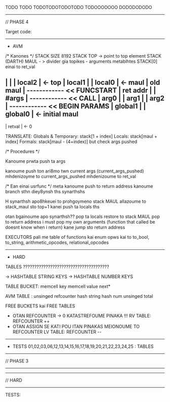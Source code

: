 TODO TODO
TODOTODOTODOTODO
TODOOOOOOO
DODODODODO

---------------------------------------------------------------------------------
// PHASE 4

Target code:

<!-- ARITH, SET, GET, UMINUS (2 args, result) - FULL ( TURH UMINUS TO FULL, USE CONST NUM -1)
RELATIONAL (2 args, index)         - RELATIONAL
FUNCEND, CALL, PARAM (arg1) - ARG1
GETRETVAL, RETURN - (result)        - RES

NOP
ASSIGN - (arg1, result)
JUMP (index)
FUNCSTART (2 args) -->

<!-- FIX RESOLVE RAW SYMBOL -->
<!-- GIA: LOCAL, GLOBALk, RAW -->
<!-- REMEMBER: ftiaxe na fainontai na locals sto FUNCSTART -->
<!-- REMEMBER: apo8hkeyoyme kapou posa program func yparxoun -->
<!-- REMEMBER: ftiaxnoyme ola ta ecalls apo twra ston pinaka -->
<!-- REMEMBER: bale pisw ta source line ston target (gia otan trwme error sthn avm) -->

<!-- FTIAXNOUME to target.c
Vazoume mesa ta emit target:
How to translate symbols to address: XRHSIMOPOIW MONO OFFSET? -->

<!-- First we make the final code dynamic array (similar to quads, but use generate_x) -->

<!-- Create more dynamic arrays for CONSTS (num, string etc) funcs -->

<!-- Write everything in a binary file in order ?? -->

---------------------------------------------------------------------------------
- AVM

/* Kanones */
STACK SIZE 8192
STACK TOP -> point to top element
STACK (DARTH) MAUL - > divider gia topikes - arguments metablhtes
STACK[0] einai to ret_val

|          |
| local2   | <- top
| local1   |
| local0   | <- maul
| old maul |
------------ << FUNCSTART
| ret addr |
| #args    |
------------ << CALL
| arg0     |
| arg1     |
| arg2     |
------------ << BEGIN PARAMS
| global1  |
| global0  | <- initial maul
------------
| retval   | <- 0

TRANSLATE:
Globals & Temporary: stack[1 + index]
Locals: stack[maul + index]
Formals: stack[maul - (4+index)] but check args pushed

/* Procedures */ 

Kanoume prwta push ta args

kanoume push ton ari8mo twn current args (current_args_pushed)
mhdenizoyme to current_args_pushed
mhdenizoume to ret_val

/* Ean einai usrfunc */
meta kanoume push to return address
kanoume branch sthn diey8ynsh ths synarthshs

H synarthsh apo8hkeuei to prohgoymeno stack MAUL
allazoume to stack_maul sto top+1
kanei push ta locals ths

otan bgainoume apo synarthsh??
pop ta locals
restore to stack MAUL
pop to return address
i must pop my own arguments (function that called be doesnt know when i return)
kane jump sto return address

EXECUTORS pali me table of functions kai enum
opws kai to to_bool, to_string, arithmetic_opcodes, relational_opcodes

---------------------------------------------------------------------------------
- HARD

<!-- SOMEHOW implement libfuncs -->
TABLES ??????????????????????????????????????

-> HASHTABLE STRING KEYS
-> HASHTABLE NUMBER KEYS

TABLE BUCKET:
    memcell key
    memcell value
    next*

AVM TABLE :
    unsinged refcounter
    hash string
    hash num
    unsinged total

FREE BUCKETS kai FREE TABLES

- OTAN REFCOUNTER -> 0 KATASTREFOUME PINAKA !!!
    RV TABLE: REFCOUNTER ++
- OTAN ASSIGN SE KATI POU ITAN PINAKAS MEIONOUME TO REFCOUNTER
    LV TABLE: REFCOUNTER --

---------------------------------------------------------------------------------
- TESTS
01,02,03,06,12,13,14,15,16,17,18,19,20,21,22,23,24,25 : TABLES

---------------------------------------------------------------------------------
// PHASE 3

<!-- - Check operations between constants in compile time -->
<!-- - Create quad structs, dynamic array -->
<!-- - Implement Scope Spaces, scope stack, offset inside space, etc (MIXADRILL) GOAT  -->
<!-- - OFFSET MUST NOT RESET WHEN NOT IN FUNCTION (LOOK FAQ) (MIXADRILL) GOAT  -->
<!-- - Method to create, read, delete temp variables -> CREATE, READ  -->
<!-- - DUAL assign quads (for lists mostly) -->
<!-- - Fix double assignment (oxi arith) -->
<!-- - Fix plusplus, minusminus, etc etc -->

<!-- - Function start, end, argument -->
<!-- - Add expr boolean logic to elist -->
<!-- - Reset in loop in functions see FLOW CONTROL ERROR test -->
<!-- - Tables (REMEMBER:: ELIST CAN BE NULL) -->
<!-- - REMEMBER INDEXED AND MEMBER MUST HAVE EXPR BOOLEAN LOGIC -->
<!-- - PLUS_PLUS lvalue is CORRECT! TODO lvalue plus_plus, minus_minus etc etc -->
<!-- - Return must jump to funcend -->
<!-- - Jump before funcdef to after funcend -->

---------------------------------------------------------------------------------
<!-- // Require Backpatching, breaklist, continuelist, merge method -->

<!-- - if-else -->
<!-- - while -->
<!-- - for -->
<!-- - break-continue  -->
<!-- - Fix WHILE, FOR to use Merikh Apotimhsh -->
<!-- Optimize while, for if -->

<!-- Gia Merikh Apotimhsh: -->
<!-- - Fix relational == and !=  -->
<!-- - Expr relop Expr -->
<!-- - not expr -->
<!-- - const TRUE FALSE -->
<!-- - Fix priority of AND and OR -->
<!-- Gia ola auta: 8eloume na elegxoyme oti ta arguments einai valid:
kanoume truecheck etc etc.-->

-----------------------------------------------------------------------
// HARD

<!-- - Maybe Temporary variables Garbage collection ????? -->
<!-- - Almost done!! Needs testing!! -->

------------------------------------------------------------------------

TESTS:
<!-- BACKPATCH DONE -->
<!-- ASSIGNMENTS COMPLEX DONE -->
<!-- ASSIGNMENTS OBJECTS DONE -->
<!-- ASSIGNMENTS SIMPLE DONE -->
<!-- BASIC EXPR WE NEED TO CHECK PLUS PLUS WE GET SEGM!!!! -->
<!-- CALLS (NEEDS JUMPS FROM HARD ELSE DONE) -->
<!-- CONST MATHS DONE  -->
<!-- FLOW CONTROL DONE -->
<!-- FLOW CONTROL ERROR DONE -->
<!-- FUNCDECL DONE WITH CHANGES ON JUMP DONE -->
<!-- IF ELSE DONE  -->
<!-- OBJECT CREATION EXPR (NEEDS JUMPS FROM HARD ELSE DONE) -->
<!-- RELATIONAL DONE -->
<!-- VAR MATHS DONE -->
